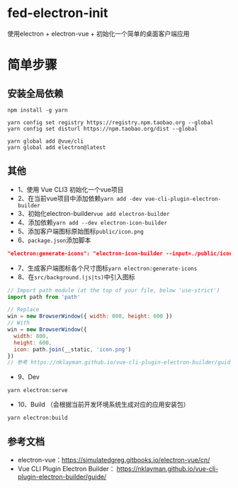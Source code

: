 # fed-electron-init
使用electron + electron-vue + 初始化一个简单的桌面客户端应用

# 简单步骤

## 安装全局依赖
```
npm install -g yarn
```
```
yarn config set registry https://registry.npm.taobao.org --global
yarn config set disturl https://npm.taobao.org/dist --global
```
```
yarn global add @vue/cli
yarn global add electron@latest
```

## 其他
- 1、使用 Vue CLI3 初始化一个vue项目
- 2、在当前vue项目中添加依赖`yarn add -dev vue-cli-plugin-electron-builder`
- 3、初始化electron-builder`vue add electron-builder`
- 4、添加依赖`yarn add --dev electron-icon-builder`
- 5、添加客户端图标原始图标`public/icon.png`
- 6、`package.json`添加脚本
```json
"electron:generate-icons": "electron-icon-builder --input=./public/icon.png --output=build --flatten"
```
- 7、生成客户端图标各个尺寸图标`yarn electron:generate-icons`
- 8、在`src/background.(js|ts)`中引入图标
```js
// Import path module (at the top of your file, below 'use-strict')
import path from 'path'

// Replace
win = new BrowserWindow({ width: 800, height: 600 })
// With
win = new BrowserWindow({
  width: 800,
  height: 600,
  icon: path.join(__static, 'icon.png')
})
// 参考 https://nklayman.github.io/vue-cli-plugin-electron-builder/guide/recipes.html#icons
```
- 9、Dev 
```
yarn electron:serve
```
- 10、Build （会根据当前开发环境系统生成对应的应用安装包）
```
yarn electron:build
```

## 参考文档
- electron-vue：https://simulatedgreg.gitbooks.io/electron-vue/cn/
- Vue CLI Plugin Electron Builder： https://nklayman.github.io/vue-cli-plugin-electron-builder/guide/